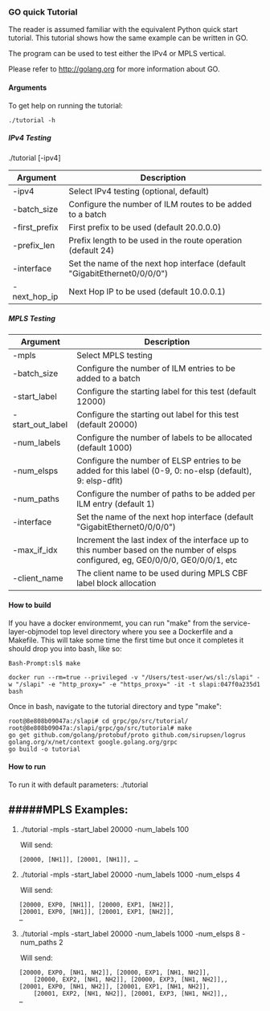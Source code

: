 ### GO quick Tutorial

The reader is assumed familiar with the equivalent Python quick start tutorial. This tutorial shows how the same example can be written in GO.

The program can be used to test either the IPv4 or MPLS vertical.

Please refer to <http://golang.org> for more information about GO.

#### Arguments
To get help on running the tutorial:

```
./tutorial -h
```

##### IPv4 Testing

./tutorial [-ipv4]

| Argument | Description |
| --- | --- |
| -ipv4         | Select IPv4 testing (optional, default) |
| -batch_size   | Configure the number of ILM routes to be added to a batch |
| -first_prefix | First prefix to be used (default 20.0.0.0) |
| -prefix_len   | Prefix length to be used in the route operation (default 24) |
| -interface    | Set the name of the next hop interface (default "GigabitEthernet0/0/0/0") |
| -next_hop_ip  | Next Hop IP to be used (default 10.0.0.1) |

##### MPLS Testing

| Argument | Description |
| --- | --- |
| -mpls        | Select MPLS testing |
| -batch_size   | Configure the number of ILM entries to be added to a batch |
| -start_label | Configure the starting label for this test (default 12000) |
| -start_out_label | Configure the starting out label for this test (default 20000) |
| -num_labels  | Configure the number of labels to be allocated (default 1000) |
| -num_elsps   | Configure the number of ELSP entries to be added for this label (0-9, 0: no-elsp (default), 9: elsp-dflt) |
| -num_paths   | Configure the number of paths to be added per ILM entry (default 1)|
| -interface    | Set the name of the next hop interface (default "GigabitEthernet0/0/0/0") |
| -max_if_idx  | Increment the last index of the interface up to this number based on the number of elsps configured, eg, GE0/0/0/0, GE0/0/0/1, etc |
| -client_name  | The client name to be used during MPLS CBF label block allocation |

#### How to build
If you have a docker environmemt, you can run "make" from the service-layer-objmodel
top level directory where you see a Dockerfile and a Makefile. This will take some time
the first time but once it completes it should drop you into bash, like so:

```
Bash-Prompt:sl$ make
```
```
docker run --rm=true --privileged -v "/Users/test-user/ws/sl:/slapi" -w "/slapi" -e "http_proxy=" -e "https_proxy=" -it -t slapi:047f0a235d1 bash
```

Once in bash, navigate to the tutorial directory and type "make":
```
root@8e808b09047a:/slapi# cd grpc/go/src/tutorial/
root@8e808b09047a:/slapi/grpc/go/src/tutorial# make
go get github.com/golang/protobuf/proto github.com/sirupsen/logrus golang.org/x/net/context google.golang.org/grpc
go build -o tutorial
```

#### How to run

To run it with default parameters:
./tutorial

#####MPLS Examples:
------------

1) ./tutorial -mpls -start_label 20000 -num_labels 100

   Will send:
```
   [20000, [NH1]], [20001, [NH1]], …
```

2) ./tutorial -mpls -start_label 20000 -num_labels 1000 -num_elsps 4

   Will send:
```
   [20000, EXP0, [NH1]], [20000, EXP1, [NH2]],
   [20001, EXP0, [NH1]], [20001, EXP1, [NH2]],
   …
```
3) ./tutorial -mpls -start_label 20000 -num_labels 1000 -num_elsps 8 -num_paths 2

   Will send:
```
   [20000, EXP0, [NH1, NH2]], [20000, EXP1, [NH1, NH2]],
       [20000, EXP2, [NH1, NH2]], [20000, EXP3, [NH1, NH2]],,
   [20001, EXP0, [NH1, NH2]], [20001, EXP1, [NH1, NH2]],
       [20001, EXP2, [NH1, NH2]], [20001, EXP3, [NH1, NH2]],,
   …
```
